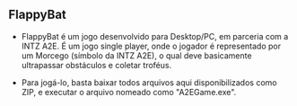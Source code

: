 ## FlappyBat

- FlappyBat é um jogo desenvolvido para Desktop/PC, em parceria com a INTZ A2E. É um jogo single player, onde o jogador é representado por um Morcego (símbolo da INTZ A2E), o qual deve basicamente ultrapassar obstáculos e coletar troféus.

- Para jogá-lo, basta baixar todos arquivos aqui disponibilizados como ZIP, e executar o arquivo nomeado como "A2EGame.exe".
